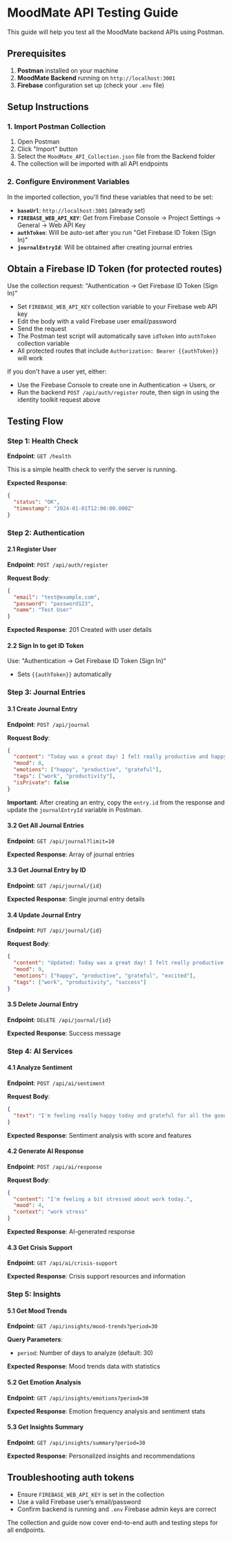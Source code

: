 # MoodMate API Testing Guide

This guide will help you test all the MoodMate backend APIs using Postman.

## Prerequisites

1. **Postman** installed on your machine
2. **MoodMate Backend** running on `http://localhost:3001`
3. **Firebase** configuration set up (check your `.env` file)

## Setup Instructions

### 1. Import Postman Collection

1. Open Postman
2. Click "Import" button
3. Select the `MoodMate_API_Collection.json` file from the Backend folder
4. The collection will be imported with all API endpoints

### 2. Configure Environment Variables

In the imported collection, you'll find these variables that need to be set:

- **`baseUrl`**: `http://localhost:3001` (already set)
- **`FIREBASE_WEB_API_KEY`**: Get from Firebase Console → Project Settings → General → Web API Key
- **`authToken`**: Will be auto-set after you run "Get Firebase ID Token (Sign In)"
- **`journalEntryId`**: Will be obtained after creating journal entries

## Obtain a Firebase ID Token (for protected routes)

Use the collection request: "Authentication → Get Firebase ID Token (Sign In)"

- Set `FIREBASE_WEB_API_KEY` collection variable to your Firebase web API key
- Edit the body with a valid Firebase user email/password
- Send the request
- The Postman test script will automatically save `idToken` into `authToken` collection variable
- All protected routes that include `Authorization: Bearer {{authToken}}` will work

If you don't have a user yet, either:
- Use the Firebase Console to create one in Authentication → Users, or
- Run the backend `POST /api/auth/register` route, then sign in using the identity toolkit request above

## Testing Flow

### Step 1: Health Check
**Endpoint**: `GET /health`

This is a simple health check to verify the server is running.

**Expected Response**:
```json
{
  "status": "OK",
  "timestamp": "2024-01-01T12:00:00.000Z"
}
```

### Step 2: Authentication

#### 2.1 Register User
**Endpoint**: `POST /api/auth/register`

**Request Body**:
```json
{
  "email": "test@example.com",
  "password": "password123",
  "name": "Test User"
}
```

**Expected Response**: 201 Created with user details

#### 2.2 Sign In to get ID Token
Use: "Authentication → Get Firebase ID Token (Sign In)"
- Sets `{{authToken}}` automatically

### Step 3: Journal Entries

#### 3.1 Create Journal Entry
**Endpoint**: `POST /api/journal`

**Request Body**:
```json
{
  "content": "Today was a great day! I felt really productive and happy.",
  "mood": 8,
  "emotions": ["happy", "productive", "grateful"],
  "tags": ["work", "productivity"],
  "isPrivate": false
}
```

**Important**: After creating an entry, copy the `entry.id` from the response and update the `journalEntryId` variable in Postman.

#### 3.2 Get All Journal Entries
**Endpoint**: `GET /api/journal?limit=10`

**Expected Response**: Array of journal entries

#### 3.3 Get Journal Entry by ID
**Endpoint**: `GET /api/journal/{id}`

**Expected Response**: Single journal entry details

#### 3.4 Update Journal Entry
**Endpoint**: `PUT /api/journal/{id}`

**Request Body**:
```json
{
  "content": "Updated: Today was a great day! I felt really productive and happy.",
  "mood": 9,
  "emotions": ["happy", "productive", "grateful", "excited"],
  "tags": ["work", "productivity", "success"]
}
```

#### 3.5 Delete Journal Entry
**Endpoint**: `DELETE /api/journal/{id}`

**Expected Response**: Success message

### Step 4: AI Services

#### 4.1 Analyze Sentiment
**Endpoint**: `POST /api/ai/sentiment`

**Request Body**:
```json
{
  "text": "I'm feeling really happy today and grateful for all the good things in my life."
}
```

**Expected Response**: Sentiment analysis with score and features

#### 4.2 Generate AI Response
**Endpoint**: `POST /api/ai/response`

**Request Body**:
```json
{
  "content": "I'm feeling a bit stressed about work today.",
  "mood": 4,
  "context": "work stress"
}
```

**Expected Response**: AI-generated response

#### 4.3 Get Crisis Support
**Endpoint**: `GET /api/ai/crisis-support`

**Expected Response**: Crisis support resources and information

### Step 5: Insights

#### 5.1 Get Mood Trends
**Endpoint**: `GET /api/insights/mood-trends?period=30`

**Query Parameters**:
- `period`: Number of days to analyze (default: 30)

**Expected Response**: Mood trends data with statistics

#### 5.2 Get Emotion Analysis
**Endpoint**: `GET /api/insights/emotions?period=30`

**Expected Response**: Emotion frequency analysis and sentiment stats

#### 5.3 Get Insights Summary
**Endpoint**: `GET /api/insights/summary?period=30`

**Expected Response**: Personalized insights and recommendations

## Troubleshooting auth tokens
- Ensure `FIREBASE_WEB_API_KEY` is set in the collection
- Use a valid Firebase user’s email/password
- Confirm backend is running and `.env` Firebase admin keys are correct

The collection and guide now cover end-to-end auth and testing steps for all endpoints. 
